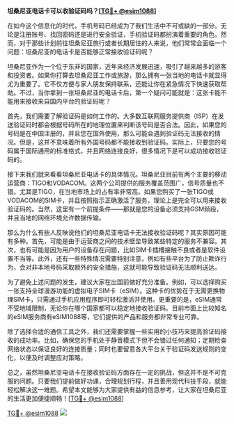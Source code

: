 **坦桑尼亚电话卡可以收验证码吗？[[TG💪+ @esim1088](https://t.me/s/esim1088)]**

在如今这个信息化的时代，手机号码已经成为了我们生活中不可或缺的一部分。无论是注册账号、找回密码还是进行安全验证，手机验证码都扮演着重要的角色。然而，对于那些计划前往坦桑尼亚旅行或者长期居住的人来说，他们常常会面临一个问题：坦桑尼亚的电话卡是否能够正常接收验证码呢？

坦桑尼亚作为一个位于东非的国家，近年来经济发展迅速，吸引了越来越多的游客和投资者。如果你打算去坦桑尼亚工作或旅游，那么拥有一张当地的电话卡就显得尤为重要了。它不仅方便与家人朋友保持联系，还能让你在紧急情况下快速获取帮助。不过，当你拿到一张坦桑尼亚的电话卡后，第一个疑问可能就是：这张卡能不能用来接收来自国内平台的验证码呢？

首先，我们需要了解验证码是如何工作的。大多数互联网服务提供商（ISP）在发送验证码时都会根据号码所在的地理位置来判断该号码是否合法。因此，如果您的号码是在中国注册的，并且您在国外使用，那么可能会遇到验证码无法接收的情况。但是，这并不意味着所有外国号码都不能接收到验证码。实际上，只要您的号码属于国际通用的标准格式，并且网络连接良好，很多情况下是可以成功接收验证码的。

接下来我们就来看看坦桑尼亚电话卡的具体情况。坦桑尼亚目前有两个主要的移动运营商：TIGO和VODACOM。这两个公司提供的服务覆盖范围广，信号质量也不错。尤其是TIGO，在当地市场上的占有率非常高。如果您购买了一张TIGO或VODACOM的SIM卡，并且按照指示正确激活了服务，理论上是完全可以用来接收验证码的。当然，这里有一个前提条件——那就是您的设备必须支持GSM频段，并且当地的网络环境允许数据传输。

那么为什么有些人反映说他们的坦桑尼亚电话卡无法接收验证码呢？其实原因可能有多种。首先，可能是由于运营商之间的技术壁垒导致某些特定的服务不兼容。其次，也有可能是因为用户的设备存在问题，比如SIM卡插槽接触不良或者是软件设置不当等。此外，还有一些特殊情况需要特别注意，例如有些平台为了防止欺诈行为，会对非本地号码采取额外的安全措施，这就可能导致验证码无法顺利送达。

为了避免上述问题的发生，建议大家在出国前做好充分准备。例如，可以选择购买一张支持全球漫游功能的虚拟电子SIM卡（eSIM）。这种卡的优势在于无需更换物理SIM卡，只需通过手机应用程序即可轻松激活并使用。更重要的是，eSIM通常不受地域限制，无论你在哪个国家都可以稳定地接收验证码。目前市面上比较知名的eSIM服务商有eSIM1088等，它们提供的产品和服务都非常专业可靠。

除了选择合适的通信工具之外，我们还需要掌握一些实用的小技巧来提高验证码接收的成功率。比如，确保您的手机处于静音模式下但不会错过任何通知；定期检查网络状态以保证良好的连接质量；同时也要留意各大平台关于验证码发送规则的变化，以便及时调整应对策略。

总之，虽然坦桑尼亚电话卡在接收验证码方面存在一定的挑战，但这并不是不可克服的问题。只要我们提前做好功课，合理规划行程，并且善用现代科技手段，就能轻松解决这一难题。希望本文能够为大家提供有益的信息参考，让大家在坦桑尼亚的生活更加便捷顺畅！[[TG💪+ @esim1088](https://t.me/s/esim1088)]

[TG💪+ @esim1088](https://t.me/s/esim1088) ![](https://i.postimg.cc/4NQfJmqS/Snipaste-2025-05-13-00-14-12.png)
